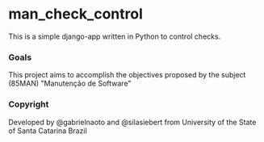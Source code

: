 # man_check_control

This is a simple django-app written in Python to control checks.

### Goals

This project aims to accomplish the objectives proposed by the subject (85MAN) "Manutenção de Software"

### Copyright

Developed by @gabrielnaoto and @silasiebert from 
University of the State of Santa Catarina
Brazil
